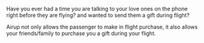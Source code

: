 Have you ever had a time you are talking to your love ones on the phone right before they are flying? and wanted to send them a gift during flight?

Airup not only allows the passenger to make in flight purchase, it also allows your friends/family to purchase you a gift during your flight.
